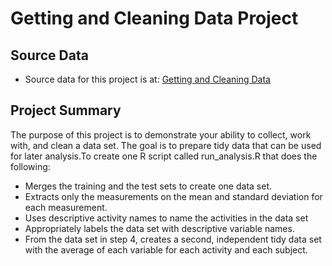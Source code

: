 # Getting and Cleaning Data Project


## Source Data
* Source data for this project is at: [Getting and Cleaning Data](https://d396qusza40orc.cloudfront.net/getdata%2Fprojectfiles%2FUCI%20HAR%20Dataset.zip)

## Project Summary
The purpose of this project is to demonstrate your ability to collect, work with, and clean a data set. The goal is to prepare tidy data that can be used for later analysis.To create one R script called run_analysis.R that does the following:
* Merges the training and the test sets to create one data set.
* Extracts only the measurements on the mean and standard deviation for each measurement. 
* Uses descriptive activity names to name the activities in the data set
* Appropriately labels the data set with descriptive variable names. 
* From the data set in step 4, creates a second, independent tidy data set with the average of each variable for each activity and each subject.
